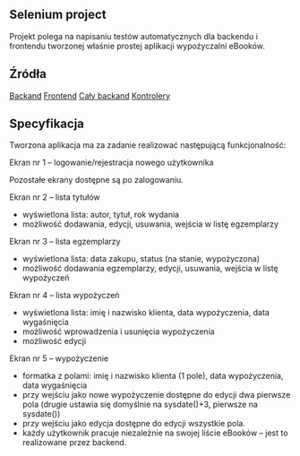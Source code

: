 
## Selenium project

Projekt polega na napisaniu testów automatycznych dla backendu i frontendu tworzonej właśnie prostej aplikacji wypożyczalni eBooków.
## Źródła

[Backand](https://ta-ebookrental-prod-kodilla-xmhvai.mo1.mogenius.io)
[Frontend](https://ta-bookrental-fe.onrender.com)
[Cały backand](https://github.com/kodilla/ta-ebooklibrary-backend)
[Kontrolery](https://github.com/kodilla/ta-ebooklibrary-backend/tree/master/src/main/java/com/kodilla/ebooklibrary/controller)


## Specyfikacja

Tworzona aplikacja ma za zadanie realizować następującą funkcjonalność:

Ekran nr 1 – logowanie/rejestracja nowego użytkownika

Pozostałe ekrany dostępne są po zalogowaniu.

Ekran nr 2 – lista tytułów

- wyświetlona lista: autor, tytuł, rok wydania
- możliwość dodawania, edycji, usuwania, wejścia w listę egzemplarzy

Ekran nr 3 – lista egzemplarzy

- wyświetlona lista: data zakupu, status (na stanie, wypożyczona)
- możliwość dodawania egzemplarzy, edycji, usuwania, wejścia w listę wypożyczeń

Ekran nr 4 – lista wypożyczeń

- wyświetlona lista: imię i nazwisko klienta, data wypożyczenia, data wygaśnięcia
- możliwość wprowadzenia i usunięcia wypożyczenia
- możliwość edycji

Ekran nr 5 – wypożyczenie

- formatka z polami: imię i nazwisko klienta (1 pole), data wypożyczenia, data wygaśnięcia
- przy wejściu jako nowe wypożyczenie dostępne do edycji dwa pierwsze pola (drugie ustawia się domyślnie na sysdate()+3, pierwsze na sysdate())
- przy wejściu jako edycja dostępne do edycji wszystkie pola.
- każdy użytkownik pracuje niezależnie na swojej liście eBooków – jest to realizowane przez backend.

